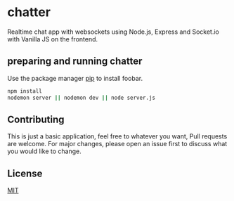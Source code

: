 # chatter
Realtime chat app with websockets using Node.js, Express and Socket.io with Vanilla JS on the frontend.

## preparing and running chatter

Use the package manager [pip](https://pip.pypa.io/en/stable/) to install foobar.

```bash
npm install
nodemon server || nodemon dev || node server.js
```

## Contributing
This is just a basic application, feel free to whatever you want, Pull requests are welcome. For major changes, please open an issue first to discuss what you would like to change.


## License
[MIT](https://choosealicense.com/licenses/mit/)